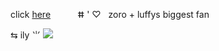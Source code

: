 click [here](https://sealzoro.carrd.co/) ‎ ‎ ‎ ‎ ‎ ‎ ‎ ‎ ‎ ‎ ⵌ ' ♡ ‎ ‎ ‎ ‎ ‎ ‎ ‎ ‎ ‎ ‎ zoro + luffys biggest fan

 ⇆ ily ⺌                   ![](https://64.media.tumblr.com/6b2d4848cbdafbfaa65b1c7f05a99f48/tumblr_inline_n66akgsACr1synnum.gif)
